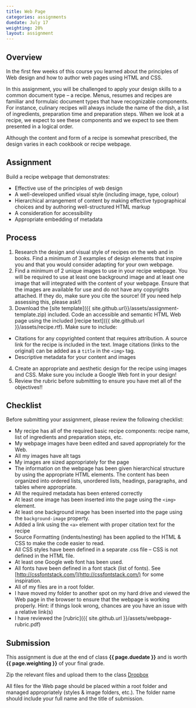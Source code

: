 ```yaml
---
title: Web Page
categories: assignments
duedate: July 17
weighting: 20%
layout: assignment
---
```


## Overview

In the first few weeks of this course you learned about the principles of Web design and how to author web pages using HTML and CSS.

In this assignment, you will be challenged to apply your design skills to a common document type – a recipe. Menus, resumes and recipes are familiar and formulaic document types that have recognizable components. For instance, culinary recipes will always include the name of the dish, a list of ingredients, preparation time and preparation steps. When we look at a recipe, we expect to see these components and we expect to see them presented in a logical order.

Although the content and form of a recipe is somewhat prescribed, the design varies in each cookbook or recipe webpage. 

## Assignment

Build a recipe webpage that demonstrates:

-   Effective use of the principles of web design
-   A well-developed unified visual style (including image, type, colour)
-   Hierarchical arrangement of content by making effective typographical choices and by authoring well-structured HTML markup
-   A consideration for accessibility
-   Appropriate embedding of metadata

## Process

1.  Research the design and visual style of recipes on the web and in books. Find a minimum of 3 examples of design elements that inspire you and that you would consider adapting for your own webpage.
2. Find a minimum of 2 unique images to use in your recipe webpage. You will be required to use at least one background image and at least one image that will integrated with the content of your webpage. Ensure that the images are available for use and do not have any copyrights attached. If they do, make sure you cite the source! (If you need help assessing this, please ask!)
3. Download the [site template]({{ site.github.url}}/assets/assignment-template.zip) included. Code an accessible and semantic HTML Web page using the included [recipe text]({{ site.github.url }}/assets/recipe.rtf).  Make sure to include:
- Citations for any copyrighted content that requires attribution. A source link for the recipe is included in the text. Image citations (links to the original) can be added as a `title` in the `<img>` tag.
- Descriptive metadata for your content and images
4. Create an appropriate and aesthetic design for the recipe using images and CSS. Make sure you include a Google Web font in your design!
5. Review the rubric before submitting to ensure you have met all of the objectives!!

## Checklist

Before submitting your assignment, please review the following checklist:

- My recipe has all of the required basic recipe components: recipe name, list of ingredients and preparation steps, etc.
- My webpage images have been edited and saved appropriately for the Web.
- All my images have alt tags 
- My images are sized appropriately for the page
- The information on the webpage has been given hierarchical structure by using the appropriate HTML elements. The content has been organized into ordered lists, unordered lists, headings, paragraphs, and tables where appropriate. 
- All the required metadata has been entered correctly
- At least one image has been inserted into the page using the `<img>` element. 
- At least one background image has been inserted into the page using the `background-image` property. 
- Added a link using the `<a>` element with proper citation text for the recipe
- Source Formatting (indents/nesting) has been applied to the HTML & CSS to make the code easier to read. 
- All CSS styles have been defined in a separate .css file – CSS is not defined in the HTML file. 
- At least one Google web font has been used. 
- All fonts have been defined in a font stack (list of fonts). See [http://cssfontstack.com/](http://cssfontstack.com/) for some inspiration.
-  All of my files are in a root folder. 
-  I have moved my folder to another spot on my hard drive and viewed the Web page in the browser to ensure that the webpage is working properly. Hint: if things look wrong, chances are you have an issue with a relative link(s)
- I have reviewed the [rubric]({{ site.github.url }}/assets/webpage-rubric.pdf)

## Submission

This assignment is due at the end of class **{{ page.duedate }}** and is worth **{{ page.weighting }}** of your final grade.

<p>Zip the relevant files and upload them to the class <a href="https://www.dropbox.com/request/ihU2LSIIOBJiI7Qigont" target="_blank">Dropbox</a></p>

All files for the Web page should be placed within a root folder and managed appropriately (styles & image folders, etc.). The folder name should include your full name and the title of submission.

